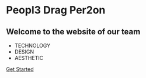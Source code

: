# Peopl3 Drag Per2on  
## Welcome to the website of our team 
* TECHNOLOGY
* DESIGN
* AESTHETIC


[Get Started](./README.md)
